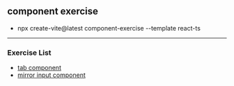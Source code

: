 ## component exercise

- npx create-vite@latest component-exercise --template react-ts

---

### Exercise List

- [tab component](./readmes/TAB_README.md)
- [mirror input component](./readmes/MIRROR_INPUT_README.md)
